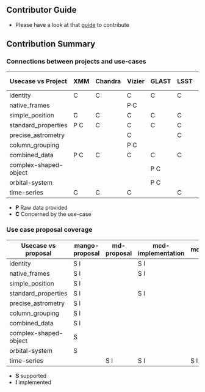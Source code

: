 ## Contributor Guide
- Please have a look at that [guide](https://github.com/ivoa/dm-usecases/wiki/guide) to contribute

## Contribution Summary

### Connections between projects and use-cases

| Usecase vs Project | XMM | Chandra | Vizier | GLAST | LSST | GAVO | Gaia | Simbad | Other project | Mock data |
| -------------------| ------ | -----| -----  | ----- | ---- | ---- | ---- | ------ | ------------- | --------- |
| identity           |  C     | C    | C      | C     | C    | C    | C    | P C    |               |           |
| native_frames      |        |      | P C    |       |      |      |      |        |               |           |
| simple_position    |  C     |  C   | C      | C     | C    | C    | C    | C      |               |           |
| standard_properties|  P C   |  C   | C      | C     | C    | C    | C    | C      |               |           |
| precise_astrometry |        |      | C      |       | C    |      | C    |        |               | P         |
| column_grouping    |        |      | P C    |       |      |      |      |        |               |           |
| combined_data      |  P C   |   C  | C      | C     |  C   |  C   |      |        |               |           |
| complex-shaped-object|      |      |        | P C   |      |      |      |        |               |           |
| orbital-system     |        |      |        |  P C  |      |      |      |        |               |           |
| time-series        |  C     | C    | C      |       | C    | P C  |      |        |               |           |

* **P** Raw data provided
* **C** Concerned by the use-case


### Use case proposal coverage 

| Usecase vs proposal  | mango-proposal | md-proposal | mcd-implementation | modelinstanceinvot |
| ---------------------| -------------- | ----------- | ------------------ |--------------------|
| identity             |  S I           |             | S I                |                    |
| native_frames        |  S I           |             | S I                |                    |
| simple_position      |  S I           |             |                    |                    |
| standard_properties  |  S I           |             | S I                |                    |
| precise_astrometry   |  S I           |             |                    |                    |
| column_grouping      |  S I           |             |                    |                    |
| combined_data        |  S I           |             |                    |                    |
| complex-shaped-object|  S             |             |                    |                    |
| orbital-system       |  S             |             |                    |                    |
| time-series          |                | S I         | S I                |  S I               |

* **S** supported
* **I** implemented
